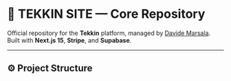 # 🧩 TEKKIN SITE — Core Repository

Official repository for the **Tekkin** platform, managed by [Davide Marsala](https://github.com/marsaladavide-prog).  
Built with **Next.js 15**, **Stripe**, and **Supabase**.

---

## ⚙️ Project Structure
